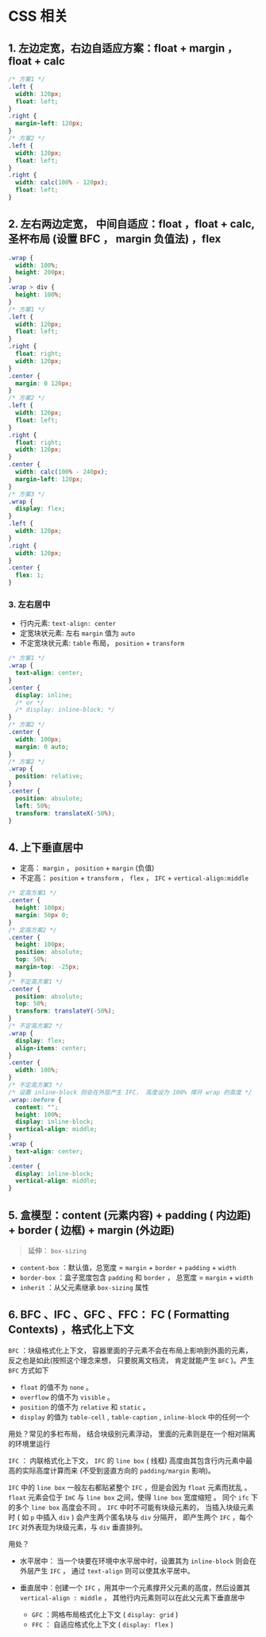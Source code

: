 # CSS 相关

## 1. 左边定宽，右边自适应方案：float + margin ，float + calc

```css
/* 方案1 */
.left {
  width: 120px;
  float: left;
}
.right {
  margin-left: 120px;
}
/* 方案2 */
.left {
  width: 120px;
  float: left;
}
.right {
  width: calc(100% - 120px);
  float: left;
}
```

## 2. 左右两边定宽， 中间自适应：float ，float + calc, 圣杯布局 (设置 BFC ， margin 负值法) ，flex

```css
.wrap {
  width: 100%;
  height: 200px;
}
.wrap > div {
  height: 100%;
}
/* 方案1 */
.left {
  width: 120px;
  float: left;
}
.right {
  float: right;
  width: 120px;
}
.center {
  margin: 0 120px;
}
/* 方案2 */
.left {
  width: 120px;
  float: left;
}
.right {
  float: right;
  width: 120px;
}
.center {
  width: calc(100% - 240px);
  margin-left: 120px;
}
/* 方案3 */
.wrap {
  display: flex;
}
.left {
  width: 120px;
}
.right {
  width: 120px;
}
.center {
  flex: 1;
}
```

### 3. 左右居中

- 行内元素: `text-align: center`
- 定宽块状元素: 左右 `margin` 值为 `auto`
- 不定宽块状元素: `table` 布局， `position` + `transform`

```css
/* 方案1 */
.wrap {
  text-align: center;
}
.center {
  display: inline;
  /* or */
  /* display: inline-block; */
}
/* 方案2 */
.center {
  width: 100px;
  margin: 0 auto;
}
/* 方案2 */
.wrap {
  position: relative;
}
.center {
  position: absulote;
  left: 50%;
  transform: translateX(-50%);
}
```

## 4. 上下垂直居中

- 定高： `margin` ， `position` + `margin` (负值)
- 不定高： `position` + `transform` ， `flex` ， `IFC` + `vertical-align:middle`

```css
/* 定高方案1 */
.center {
  height: 100px;
  margin: 50px 0;
}
/* 定高方案2 */
.center {
  height: 100px;
  position: absolute;
  top: 50%;
  margin-top: -25px;
}
/* 不定高方案1 */
.center {
  position: absolute;
  top: 50%;
  transform: translateY(-50%);
}
/* 不定高方案2 */
.wrap {
  display: flex;
  align-items: center;
}
.center {
  width: 100%;
}
/* 不定高方案3 */
/* 设置 inline-block 则会在外层产生 IFC， 高度设为 100% 撑开 wrap 的高度 */
.wrap::before {
  content: "";
  height: 100%;
  display: inline-block;
  vertical-align: middle;
}
.wrap {
  text-align: center;
}
.center {
  display: inline-block;
  vertical-align: middle;
}
```

## 5. 盒模型：content (元素内容) + padding ( 内边距) + border ( 边框) + margin (外边距)

> 延伸： `box-sizing`

- `content-box` ：默认值，总宽度 = `margin` + `border` + `padding` + `width`
- `border-box` ：盒子宽度包含 `padding` 和 `border` ， 总宽度 = `margin` + `width`
- `inherit` ：从父元素继承 `box-sizing` 属性

## 6. BFC 、IFC 、GFC 、FFC： FC ( Formatting Contexts) ，格式化上下文

`BFC` ：块级格式化上下文， 容器里面的子元素不会在布局上影响到外面的元素， 反之也是如此(按照这个理念来想， 只要脱离文档流， 肯定就能产生 `BFC` )。产生 `BFC` 方式如下

- `float` 的值不为 `none` 。
- `overflow` 的值不为 `visible` 。
- `position` 的值不为 `relative` 和 `static` 。
- `display` 的值为 `table-cell` , `table-caption` , `inline-block` 中的任何⼀个

用处？常见的多栏布局， 结合块级别元素浮动， 里面的元素则是在⼀个相对隔离的环境里运行

`IFC` ： 内联格式化上下文， `IFC` 的 `line box` ( 线框) 高度由其包含行内元素中最高的实际高度计算而来 (不受到竖直方向的 `padding/margin` 影响)。

`IFC` 中的 `line box` ⼀般左右都贴紧整个 `IFC` ，但是会因为 `float` 元素而扰乱 。 `float` 元素会位于 `ImC` 与 `line box` 之间，使得 `line box` 宽度缩短 。 同个 `ifc` 下的多个 `line box` 高度会不同 。 `IFC` 中时不可能有块级元素的， 当插⼊块级元素时 ( 如 `p` 中插⼊ `div` ) 会产生两个匿名块与 `div` 分隔开， 即产生两个 `IFC` ，每个 `IFC` 对外表现为块级元素，与 `div` 垂直排列。

用处？

- 水平居中： 当⼀个块要在环境中水平居中时，设置其为 `inline-block` 则会在外层产生 `IFC` ， 通过 `text-align` 则可以使其水平居中。
- 垂直居中：创建⼀个 `IFC` ，用其中⼀个元素撑开父元素的高度，然后设置其 `vertical-align : middle` ， 其他行内元素则可以在此父元素下垂直居中

  - `GFC` ：网格布局格式化上下文 ( `display: grid` )
  - `FFC` ： 自适应格式化上下文 ( `display: flex` )
